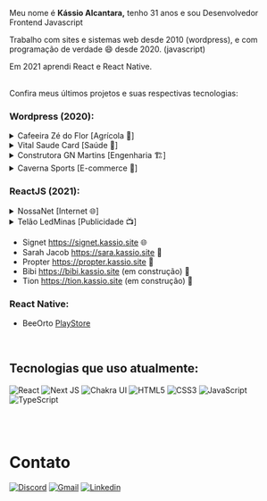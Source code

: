 

Meu nome é **Kássio Alcantara,** tenho 31 anos e sou Desenvolvedor Frontend Javascript


Trabalho com sites e sistemas web desde 2010 (wordpress), e com programação de verdade 😄 desde 2020. (javascript)

Em 2021 aprendi React e React Native.<br><br>

Confira meus últimos projetos e suas respectivas tecnologias:

### Wordpress (2020):

<details><summary>Cafeeira Zé do Flor [Agrícola 🍃]<br></summary>

[zedoflor.com.br](https://zedoflor.com.br)<br />
Site institucional para uma cafeeira. <br />
Tema próprio, popup's.
</details>
 
 <details><summary>Vital Saude Card [Saúde 💊]</summary>
 
[vitalsaude.com.br](https://vitalsaude.com.br)<br />
Site institucional para uma empresa de cartão desconto.<br />
Tema próprio, custom post types, filtros avançados.
 </details>

<details><summary>Construtora GN Martins [Engenharia 🏗️]</summary>

[gnmartins.com.br](https://gnmartins.com.br)<br />
 Site institucional e vitrine para uma construtora divulgar seus imóveis.<br />
 Tema próprio, custom post types, custom field's, looping.
 </details>
 
 <details><summary>Caverna Sports [E-commerce 🛒]</summary>

[cavernasports.com.br](https://loja.cavernasports.com.br)<br />
 Loja online para produtos esportivos.<br />
 Tema próprio, Woocommerce.
 </details>

### ReactJS (2021):

<details><summary>NossaNet [Internet 🌐]</summary>

[nossanet.kassio.site](https://nossanet.kassio.site)<br />
 Site institucional para um provedor de internet. <br />
 Meu primeiro site em React, usado para experimentos com: styled components, css tradicional, sass, framer motion, emailjs  <br />
 

 </details>
 
 
 <details><summary>Telão LedMinas [Publicidade 📺]</summary>

[ledminas.com.br](https://ledminas.com.br)<br />
  Landingpage para uma empresa de telão de publicidade.<br />
 NextJS, ChakraUI, React Hook Form, Css modules, Sass, ContextApi.<br />
 Backend do Nextjs: requisições com Axios para envio de emails do Sendgrid.
 
 </details>
 
- Signet https://signet.kassio.site 🌐
- Sarah Jacob https://sara.kassio.site 👗
- Propter https://propter.kassio.site 💸
- Bibi https://bibi.kassio.site (em construção) 🛵
- Tion https://tion.kassio.site (em construção) 🚗

### React Native:
- BeeOrto [PlayStore](https://play.google.com/store/apps/details?id=com.beorto)

<br>

## Tecnologias que uso atualmente:
![React](https://img.shields.io/badge/React-20232A?style=for-the-badge&logo=react&logoColor=61DAFB)
![Next JS](https://img.shields.io/badge/Next-black?style=for-the-badge&logo=next.js&logoColor=white)
![Chakra UI](https://img.shields.io/badge/Chakra_UI-E6FFFA?&style=for-the-badge&logo=chakraui)
![HTML5](https://img.shields.io/badge/HTML5-E34F26?style=for-the-badge&logo=html5&logoColor=white)
![CSS3](https://img.shields.io/badge/CSS3-1572B6?style=for-the-badge&logo=css3&logoColor=white)
![JavaScript](https://img.shields.io/badge/JavaScript-323330?style=for-the-badge&logo=javascript&logoColor=F7DF1E)
![TypeScript](https://img.shields.io/badge/Typescript-007ACC?style=for-the-badge&logo=typescript&logoColor=white)



<br><br>

# Contato
[![Discord](https://img.shields.io/badge/kassiogluten%231641-%237289DA.svg?style=for-the-badge&logo=discord&logoColor=white)](https://discord.gg/NKf3G3nRvP)
[![Gmail](https://img.shields.io/badge/kassiogluten@gmail.com-D14836.svg?style=for-the-badge&logo=gmail&logoColor=white)](mailto:kassiogluten@gmail.com)
[![Linkedin](https://img.shields.io/badge/KassioAlcantara-0077B5.svg?style=for-the-badge&logo=linkedin&logoColor=white)](https://www.linkedin.com/in/kassio-alcantara-gluten-ab2b75149/)


